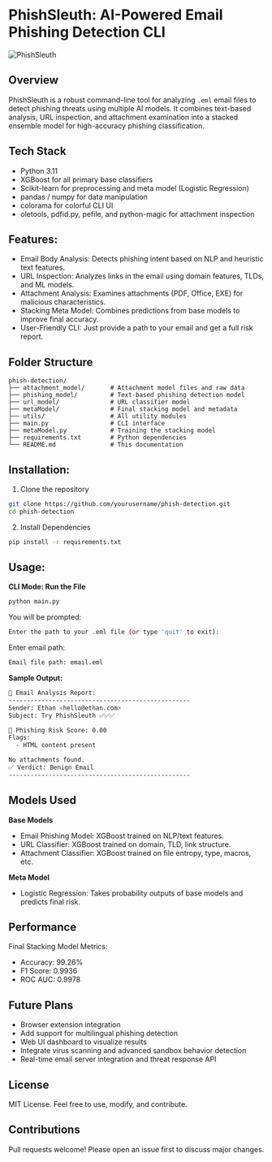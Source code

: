 # PhishSleuth: AI-Powered Email Phishing Detection CLI

![PhishSleuth](phish.png)

## Overview
PhishSleuth is a robust command-line tool for analyzing `.eml` email files to detect phishing threats using multiple AI models. It combines text-based analysis, URL inspection, and attachment examination into a stacked ensemble model for high-accuracy phishing classification.

## Tech Stack
- Python 3.11
- XGBoost for all primary base classifiers
- Scikit-learn for preprocessing and meta model (Logistic Regression)
- pandas / numpy for data manipulation
- colorama for colorful CLI UI
- oletools, pdfid.py, pefile, and python-magic for attachment inspection

## Features:
- Email Body Analysis: Detects phishing intent based on NLP and heuristic text features.
- URL Inspection: Analyzes links in the email using domain features, TLDs, and ML models.
- Attachment Analysis: Examines attachments (PDF, Office, EXE) for malicious characteristics.
- Stacking Meta Model: Combines predictions from base models to improve final accuracy.
- User-Friendly CLI: Just provide a path to your email and get a full risk report.

## Folder Structure 
```
phish-detection/
├── attachment_model/       # Attachment model files and raw data
├── phishing_model/         # Text-based phishing detection model
├── url_model/              # URL classifier model
├── metaModel/              # Final stacking model and metadata
├── utils/                  # All utility modules
├── main.py                 # CLI interface
├── metaModel.py            # Training the stacking model
├── requirements.txt        # Python dependencies
└── README.md               # This documentation
```

## Installation:
1. Clone the repository
```sh
git clone https://github.com/yourusername/phish-detection.git
cd phish-detection
```
2. Install Dependencies
```sh
pip install -r requirements.txt
```

## Usage: 
**CLI Mode: Run the File**
```sh
python main.py
```

You will be prompted:
```sh
Enter the path to your .eml file (or type 'quit' to exit):
```

Enter email path:
```sh
Email file path: email.eml
```

**Sample Output:**
```sh
📧 Email Analysis Report:
--------------------------------------------------
Sender: Ethan <hello@ethan.com>
Subject: Try PhishSleuth ✅✅✅

🛑 Phishing Risk Score: 0.00
Flags:
  - HTML content present

No attachments found.
✅ Verdict: Benign Email
--------------------------------------------------
```

## Models Used
**Base Models**
- Email Phishing Model: XGBoost trained on NLP/text features.
- URL Classifier: XGBoost trained on domain, TLD, link structure.
- Attachment Classifier: XGBoost trained on file entropy, type, macros, etc.

**Meta Model**
- Logistic Regression: Takes probability outputs of base models and predicts final risk.

## Performance
Final Stacking Model Metrics:

- Accuracy: 99.26%
- F1 Score: 0.9936
- ROC AUC: 0.9978

## Future Plans
- Browser extension integration
- Add support for multilingual phishing detection
- Web UI dashboard to visualize results
- Integrate virus scanning and advanced sandbox behavior detection
- Real-time email server integration and threat response API

## License
MIT License. Feel free to use, modify, and contribute.

## Contributions
Pull requests welcome! Please open an issue first to discuss major changes.